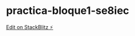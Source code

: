 # practica-bloque1-se8iec

[Edit on StackBlitz ⚡️](https://stackblitz.com/edit/practica-bloque1-se8iec)